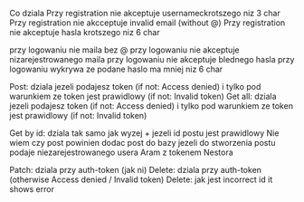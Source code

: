 Co dziala
Przy registration nie akceptuje usernameckrotszego niz 3 char
Przy registration nie akcceptuje invalid email (without @)
Przy registration nie akceptuje hasla krotszego niz 6 char

przy logowaniu nie maila bez @
przy logowaniu nie akceptuje nizarejestrowanego maila
przy logowaniu nie akceptuje blednego hasla
przy logowaniu wykrywa ze podane haslo ma mniej niz 6 char

Post: dziala jezeli podajesz token (if not: Access denied) i tylko pod warunkiem ze token jest prawidlowy (if  not: Invalid token)
Get all: dziala jezeli podajesz token (if not: Access denied) i tylko pod warunkiem ze token jest prawidlowy (if  not: Invalid token)

Get by id: dziala tak samo jak wyzej + jezeli id postu jest prawidlowy
Nie wiem czy post powinien dodac post do bazy jezeli do stworzenia postu podaje niezarejestrowanego usera Aram z tokenem Nestora

Patch: dziala przy auth-token (jak ni)
Delete: dziala przy auth-token (otherwise Access denied / Invalid token)
Delete: jak jest incorrect id it shows error